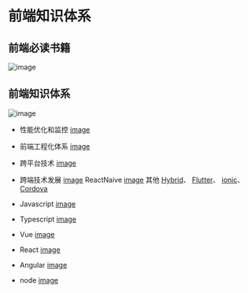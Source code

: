 # 前端知识体系

## 前端必读书籍
![image](/person/images/xmind/前端必读书籍.png)

## 前端知识体系
![image](/person/images/xmind/前端知识体系.png)

- 性能优化和监控
[image](/person/images/xmind/性能优化和监控.png)

- 前端工程化体系
[image](/person/images/xmind/前端工程化体系.png)

- 跨平台技术
[image](/person/images/xmind/跨平台技术.png)

- 跨端技术发展
[image](/person/images/xmind/跨端技术发展.png)
ReactNaive
[image](/person/images/xmind/ReactNaive.png)
其他
[Hybrid](/person/images/xmind/ReactNaive.png)、
[Flutter](/person/images/xmind/ReactNaive.png)、
[ionic](/person/images/xmind/ReactNaive.png)、
[Cordova](/person/images/xmind/ReactNaive.png)

- Javascript
[image](/person/images/xmind/Javascript.png)

- Typescript
[image](/person/images/xmind/Typescript.png)

- Vue
[image](/person/images/xmind/Vue.png)

- React
[image](/person/images/xmind/React.png)

- Angular
[image](/person/images/xmind/Angular.png)

- node
[image](/person/images/xmind/node.png)
